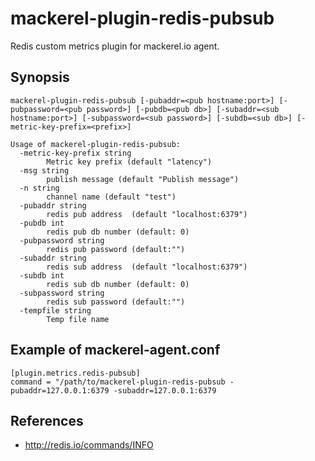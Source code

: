 mackerel-plugin-redis-pubsub
============================

Redis custom metrics plugin for mackerel.io agent.

## Synopsis

```shell
mackerel-plugin-redis-pubsub [-pubaddr=<pub hostname:port>] [-pubpassword=<pub password>] [-pubdb=<pub db>] [-subaddr=<sub hostname:port>] [-subpassword=<sub password>] [-subdb=<sub db>] [-metric-key-prefix=<prefix>]
```

```
Usage of mackerel-plugin-redis-pubsub:
  -metric-key-prefix string
        Metric key prefix (default "latency")
  -msg string
        publish message (default "Publish message")
  -n string
        channel name (default "test")
  -pubaddr string
        redis pub address  (default "localhost:6379")
  -pubdb int
        redis pub db number (default: 0)
  -pubpassword string
        redis pub password (default:"")
  -subaddr string
        redis sub address  (default "localhost:6379")
  -subdb int
        redis sub db number (default: 0)
  -subpassword string
        redis sub password (default:"")
  -tempfile string
        Temp file name
```

## Example of mackerel-agent.conf

```
[plugin.metrics.redis-pubsub]
command = "/path/to/mackerel-plugin-redis-pubsub -pubaddr=127.0.0.1:6379 -subaddr=127.0.0.1:6379
```


## References

- http://redis.io/commands/INFO

